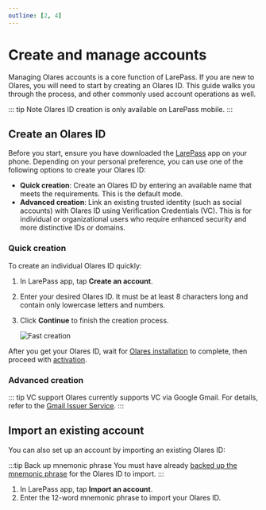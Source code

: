 ```yaml
---
outline: [2, 4]
---
```


# Create and manage accounts

Managing Olares accounts is a core function of LarePass. If you are new to Olares, you will need to start by creating an Olares ID. This guide walks you through the process, and other commonly used account operations as well.

::: tip Note
Olares ID creation is only available on LarePass mobile.
:::

## Create an Olares ID

Before you start, ensure you have downloaded the [LarePass](https://larepass.olares.com) app on your phone. Depending on your personal preference, you can use one of the following options to create your Olares ID:

- **Quick creation**: Create an Olares ID by entering an available name that meets the requirements. This is the default mode.
- **Advanced creation**: Link an existing trusted identity (such as social accounts) with Olares ID using Verification Credentials (VC). This is for individual or organizational users who require enhanced security and more distinctive IDs or domains.

### Quick creation

To create an individual Olares ID quickly:

1. In LarePass app, tap **Create an account**. 

2. Enter your desired Olares ID. It must be at least 8 characters long and contain only lowercase letters and numbers.
3. Click **Continue** to finish the creation process.

   ![Fast creation](/images/manual/larepass/create-olares-id.png)

After you get your Olares ID, wait for [Olares installation](../get-started/install-olares.md) to complete, then proceed with [activation](../get-started/activate-olares.md).

### Advanced creation

::: tip VC support
Olares currently supports VC via Google Gmail. For details, refer to the [Gmail Issuer Service](/developer/contribute/olares-id/verifiable-credential/olares.md#gmail-issuer-service).
:::

<Tabs>
<template #Individual-Olares-ID>

1. In the LarePass app, tap **Create an account**.
2. On the account creation page, tap <i class="material-symbols-outlined">display_settings</i> in the top-right corner.
3. In the **Advanced account creation** page, tap **Individual Olares ID**.
   ![Advanced account creation](/images/manual/larepass/advanced_creation.png)
4. Tap the Gmail VC option. Authenticate using your Gmail account as promoted, and then click **Continue**.
5. Wait for the binding to complete, then click **Continue** to view your Olares ID information.
   ![Olares ID with VC](/images/manual/larepass/individual_olares_id_vc.png)
</template>
<template #Organization-Olares-ID>

:::tip Note
You must have already [set up a custom domain in Olares Space](/space/host-domain.md#add-your-domain) and created the organization for it on LarePass. 
:::
1. In the LarePass app, tap **Create an account**.
1. On the account creation page, tap <i class="material-symbols-outlined">display_settings</i> in the top-right corner.
2. In the **Advanced account creation** page, tap **Organization Olares ID** > **Join an existing organization**.
    ![Advanced account creation](/images/manual/larepass/advanced_creation_org.png)
3. Enter your organization's domain name and click **Continue**.
4. Bind the VC via your email accounts. Currently, only Gmail and Google Workspace email are supported.

   ![Org ID VC](/images/manual/larepass/organization_olares_id.png)

Upon completion, you will receive an Organization Olares ID.
</template>
</Tabs>

## Import an existing account

You can also set up an account by importing an existing Olares ID:

:::tip Back up mnemonic phrase
You must have already [backed up the mnemonic phrase](back-up-mnemonics.md) for the Olares ID to import.
:::

1. In LarePass app, tap **Import an account**.
2. Enter the 12-word mnemonic phrase to import your Olares ID.
